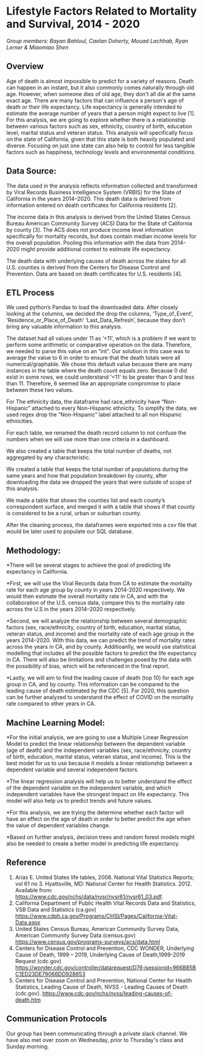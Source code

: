 # Lifestyle Factors Related to Mortality and Survival, 2014 - 2020

*Group members: Bayan Bahloul, Caelan Doherty, Mouad Lachhab, Ryan Lerner & Miaomiao Shen*

## Overview 

Age of death is almost impossible to predict for a variety of reasons. Death can happen in an instant, but it also commonly comes naturally through old age. However, when someone dies of old age, they don't all die at the same exact age. There are many factors that can influence a person's age of death or their life expectancy. Life expectancy is generally intended to estimate the average number of years that a person might expect to live [1]. For this analysis, we are going to explore whether there is a relationship between various factors such as sex, ethnicity, country of birth, education level, marital status and veteran status. This analysis will specifically focus on the state of California, given that this state is both heavily populated and diverse. Focusing on just one state can also help to control for less tangible factors such as happiness, technology levels and environmental conditions.  

## Data Source: 

The data used in the analysis reflects information collected and transformed by Viral Records Business Intelligence System (VRBIS) for the State of California in the years 2014–2020. This death data is derived from information entered on death certificates for California residents [2]. 

The income data in this analysis is derived from the United States Census Bureau American Community Survey (ACS) Data for the State of California by county [3]. The ACS does not produce income level information specifically for mortality records, but does contain median income levels for the overall population. Pooling this information with the data from 2014–2020 might provide additional context to estimate life expectancy. 

The death data with underlying causes of death across the states for all U.S. counties is derived from the Centers for Disease Control and Prevention. Data are based on death certificates for U.S. residents [4]. 

## ETL Process

We used python’s Pandas to load the downloaded data. After closely looking at the columns, we decided the drop the columns, ‘Type_of_Event’, ‘Residence_or_Place_of_Death’ 
‘Last_Data_Refresh’, because they don’t bring any valuable information to this analysis.
 
The dataset had all values under 11 as ‘<11’, which is a problem if we want to perform some arithmetic or comparative operation on the data. Therefore, we needed to parse this value on an “int”. Our solution in this case was to average the value to 6 in order to ensure that the death totals were all numerical/graphable. We chose this default value because there are many instances in the table where the death count equals zero. Because 0 did exist in some rows, we could understand '<11' to be greater than 0 and less than 11. Therefore, 6 seemed like an appropriate compromise to place between these two values. 
 
For The ethnicity data, the dataframe had race_ethnicity have “Non-Hispanic” attached to every Non-Hispanic ethnicity. To simplify the data, we used regex drop the “Non-Hispanic” label attached to all non Hispanic ethnicities. 
 
For each table, we renamed the death record column to not confuse the numbers when we will use more than one criteria in a dashboard.
 
We also created a table that keeps the total number of deaths, not aggregated by any characteristic. 
 
We created a table that keeps the total number of populations during the same years and how that population breakdown by county, after downloading the data we dropped the years that were outside of scope of this analysis. 
 
We made a table that shows the counties list and each county’s correspondent surface, and merged it with a table that shows if that county is considered to be a rural, urban or suburban county.
 
After the cleaning process, the dataframes were exported into a csv file that would be later used to populate our SQL database.


## Methodology:

*There will be several stages to achieve the goal of predicting life expectancy in California.

*First, we will use the Viral Records data from CA to estimate the mortality rate for each age group by county in years 2014-2020 respectively. We would then estimate the overall mortality rate in CA, and with the collaboration of the U.S. census data, compare this to the mortality rate across the U.S in the years 2014–2020 respectively. 

*Second, we will analyze the relationship between several demographic factors (sex, race/ethnicity, country of birth, education, marital status, veteran status, and income) and the mortality rate of each age group in the years 2014–2020. With this data, we can predict the trend of mortality rates across the years in CA, and by county. Additioanlly, we would use statistical modelling that includes all the possible factors to predict the life expectancy in CA. There will also be limitations and challenges posed by the data with the possibility of bias, which will be referenced in the final report.

*Lastly, we will aim to find the leading cause of death (top 10) for each age group in CA, and by county. This information can be compared to the leading cause of death estimated by the CDC [5]. For 2020, this question can be further analyzed to understand the effect of COVID on the mortality rate compared to other years in CA.

## Machine Learning Model:

*For the initial analysis, we are going to use a Multiple Linear Regression Model to predict the linear relationship between the dependent variable (age of death) and the  independent variables (sex, race/ethnicity, country of birth, education, marital status, veteran status, and income). This is the best model for us to use because it models a linear relationship between a dependent variable and several independent factors. 

*The linear regression analysis will help us to better understand the effect of the dependent variable on the independent variable, and which independent variables have the strongest impact on life expectancy. This model will also help us to predict trends and future values.

*For this analysis, we are trying the determine whether each factor will have an effect on the age of death in order to better predict the age when the value of dependent variables change. 

*Based on further analysis, decision trees and random forest models might also be needed to create a better model in predicting life expectancy. 




## Reference

1.	Arias E. United States life tables, 2008. National Vital Statistics Reports; vol 61 no 3. Hyattsville, MD: National Center for     Health Statistics. 2012. Available from: https://www.cdc.gov/nchs/data/nvsr/nvsr61/nvsr61_03.pdf.
2.	California Department of Public Health Vital Records Data and Statistics, VSB Data and Statistics (ca.gov) https://www.cdph.ca.gov/Programs/CHSI/Pages/California-Vital-Data.aspx
3.	United States Census Bureau, American Community Survey Data, American Community Survey Data (census.gov)        https://www.census.gov/programs-surveys/acs/data.html
4.	Centers for Disease Control and Prevention, CDC WONDER, Underlying Cause of Death, 1999 – 2019, Underlying Cause of Death,1999-2019 Request (cdc.gov) https://wonder.cdc.gov/controller/datarequest/D76;jsessionid=966B85BC1ED23DE79066DD928653
5.	Centers for Disease Control and Prevention, National Center for Health Statistics, Leading Cause of Death, NVSS - Leading Causes of Death (cdc.gov). https://www.cdc.gov/nchs/nvss/leading-causes-of-death.htm

## Communication Protocols
Our group has been communicating through a private slack channel. We have also met over zoom on Wednesday, prior to Thursday's class and Sunday morning. 
